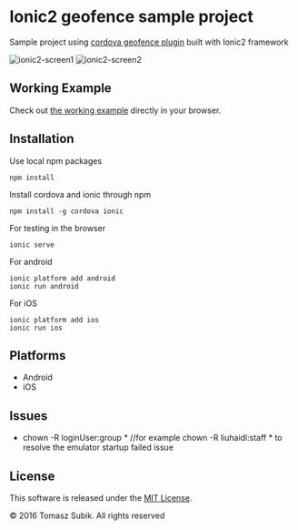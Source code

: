 # Ionic2 geofence sample project

Sample project using [cordova geofence plugin](https://github.com/cowbell/cordova-plugin-geofence) built with Ionic2 framework

![ionic2-screen1](https://cloud.githubusercontent.com/assets/1286444/23096546/4d522902-f61f-11e6-8ed4-b7ddf5cbc62a.png)
![ionic2-screen2](https://cloud.githubusercontent.com/assets/1286444/23096550/5a38b406-f61f-11e6-878e-e4ca09dd60a2.png)

## Working Example

Check out [the working example](https://ionic2-geofence.surge.sh/) directly in your browser.

## Installation

Use local npm packages

```
npm install
```

Install cordova and ionic through npm
```
npm install -g cordova ionic
```

For testing in the browser

```
ionic serve
```

For android

```
ionic platform add android
ionic run android
```

For iOS

```
ionic platform add ios
ionic run ios
```

## Platforms

- Android
- iOS

## Issues
 - chown -R loginUser:group * //for example chown -R liuhaidl:staff * to resolve the emulator startup failed issue

## License

This software is released under the [MIT License](https://raw.githubusercontent.com/tsubik/ionic2-geofence/master/LICENSE).

© 2016 Tomasz Subik. All rights reserved
